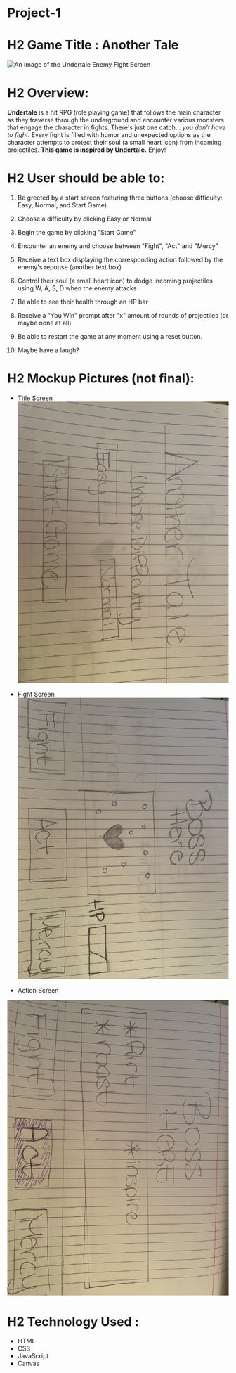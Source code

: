 # Project-1

# H2 Game Title : Another Tale

![An image of the Undertale Enemy Fight Screen](https://64.media.tumblr.com/0cf3211377959d9e14baa20933917a22/tumblr_ofoj4lOWZ51ueyr6yo3_1280.jpg)

# H2 Overview:

**Undertale** is a hit RPG (role playing game) that follows the main character as they traverse through the underground and encounter various monsters that engage the character in fights. There's just one catch... _you don't have to fight_.
Every fight is filled with humor and unexpected options as the character attempts to protect their soul (a small heart icon) from incoming projectiles. **This game is inspired by Undertale.** Enjoy!

# H2 User should be able to:

1.  Be greeted by a start screen featuring three buttons (choose difficulty: Easy, Normal, and Start Game)

2.  Choose a difficulty by clicking Easy or Normal

3.  Begin the game by clicking "Start Game"

4.  Encounter an enemy and choose between "Fight", "Act" and "Mercy"

5.  Receive a text box displaying the corresponding action followed by the enemy's reponse (another text box)

6.  Control their soul (a small heart icon) to dodge incoming projectiles using W, A, S, D when the enemy attacks

7.  Be able to see their health through an HP bar

8.  Receive a "You Win" prompt after "x" amount of rounds of projectiles (or maybe none at all)

9.  Be able to restart the game at any moment using a reset button.

10. Maybe have a laugh?

# H2 Mockup Pictures (not final):

- Title Screen
  ![title screen](/Images/Game-Project%20title%20screen.jpeg)

- Fight Screen
  ![fight screen](/Images/Game%20Project%20Fight%20Screen.jpeg)

- Action Screen

![action screen](/Images/Game%20Project%20Action%20Screen.jpeg)

# H2 Technology Used :

- HTML
- CSS
- JavaScript
- Canvas
